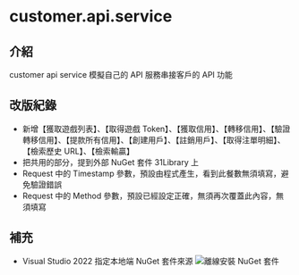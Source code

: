 # customer.api.service  
## 介紹
customer api service 模擬自己的 API 服務串接客戶的 API 功能  

## 改版紀錄
- 新增【獲取遊戲列表】、【取得遊戲 Token】、【獲取信用】、【轉移信用】、【驗證轉移信用】、【提款所有信用】、【創建用戶】、【註銷用戶】、【取得注單明細】、【檢索歷史 URL】、【檢索輸贏】
- 把共用的部分，提到外部 NuGet 套件 31Library 上
- Request 中的 Timestamp 參數，預設由程式產生，看到此餐數無須填寫，避免驗證錯誤
- Request 中的 Method 參數，預設已經設定正確，無須再次覆蓋此內容，無須填寫

## 補充
- Visual Studio 2022 指定本地端 NuGet 套件來源
![離線安裝 NuGet 套件](https://i.imgur.com/rHldGdh.png)
